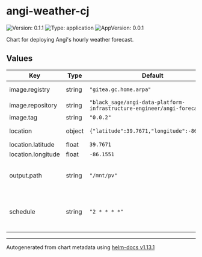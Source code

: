 # angi-weather-cj

![Version: 0.1.1](https://img.shields.io/badge/Version-0.1.1-informational?style=flat-square) ![Type: application](https://img.shields.io/badge/Type-application-informational?style=flat-square) ![AppVersion: 0.0.1](https://img.shields.io/badge/AppVersion-0.0.1-informational?style=flat-square)

Chart for deploying Angi's hourly weather forecast.

## Values

| Key | Type | Default | Description |
|-----|------|---------|-------------|
| image.registry | string | `"gitea.gc.home.arpa"` | registry e.g docker.io |
| image.repository | string | `"black_sage/angi-data-platform-infrastructure-engineer/angi-forecast"` | repository  |
| image.tag | string | `"0.0.2"` | image tag |
| location | object | `{"latitude":39.7671,"longitude":-86.1551}` | geographic location |
| location.latitude | float | `39.7671` | latitude |
| location.longitude | float | `-86.1551` | longitude |
| output.path | string | `"/mnt/pv"` | path to store forecast data   |
| schedule | string | `"2 * * * *"` | interval at which job should run in cron format |

----------------------------------------------
Autogenerated from chart metadata using [helm-docs v1.13.1](https://github.com/norwoodj/helm-docs/releases/v1.13.1)
